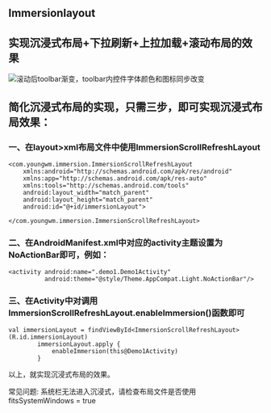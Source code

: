 ## Immersionlayout
## 实现沉浸式布局+下拉刷新+上拉加载+滚动布局的效果

![滚动后toolbar渐变，toolbar内控件字体颜色和图标同步改变](image/immersion_demo1.gif "github")


## 简化沉浸式布局的实现，只需三步，即可实现沉浸式布局效果：

### 一、在layout>xml布局文件中使用ImmersionScrollRefreshLayout

```
<com.youngwm.immersion.ImmersionScrollRefreshLayout
    xmlns:android="http://schemas.android.com/apk/res/android"
    xmlns:app="http://schemas.android.com/apk/res-auto"
    xmlns:tools="http://schemas.android.com/tools"
    android:layout_width="match_parent"
    android:layout_height="match_parent"
    android:id="@+id/immersionLayout">
    
</com.youngwm.immersion.ImmersionScrollRefreshLayout>
```

### 二、在AndroidManifest.xml中对应的activity主题设置为NoActionBar即可，例如：

```
<activity android:name=".demo1.Demo1Activity"
          android:theme="@style/Theme.AppCompat.Light.NoActionBar"/>
```

### 三、在Activity中对调用ImmersionScrollRefreshLayout.enableImmersion()函数即可

```
val immersionLayout = findViewById<ImmersionScrollRefreshLayout>(R.id.immersionLayout)
        immersionLayout.apply {
            enableImmersion(this@Demo1Activity)
        }
```

以上，就实现沉浸式布局的效果。


常见问题:
系统栏无法进入沉浸式，请检查布局文件是否使用 fitsSystemWindows = true
